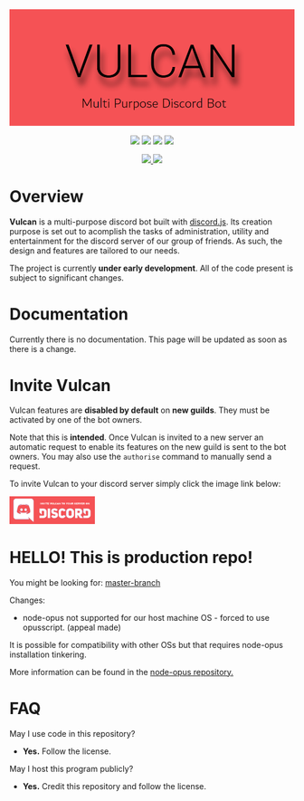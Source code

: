 <div align="center">
    <d>
        <a href="" title="Vulcan" target="_blank">
            <img src="./.github/resources/banner.png">
        </a>
    </p>
    <p> 
    <a href="https://travis-ci.org/GitPaulo/Vulcan" title="Build Status"><img src="https://travis-ci.org/GitPaulo/Vulcan.svg?branch=master"></a>
    <a href="https://david-dm.org/GitPaulo/Vulcan" title="Dependencies"><img src="https://david-dm.org/GitPaulo/Vulcan/status.svg"/></a>
    <a href="https://github.com/GitPaulo/eslint-config-mudamuda" title="Code Style"><img src="https://img.shields.io/badge/codestyle-mudamuda-success.svg"></a>
    <a href="https://www.codacy.com/app/GitPaulo/Vulcan?utm_source=github.com&amp;utm_medium=referral&amp;utm_content=GitPaulo/Vulcan&amp;utm_campaign=Badge_Grade" title="Code Quality"><img src="https://api.codacy.com/project/badge/Grade/f7e68b17b25b4f43b2bfd74756e488fb"/></a>
    </p>
    <p>
    <a href="https://forthebadge.com/">
    <img src="https://forthebadge.com/images/badges/contains-cat-gifs.svg">
    <img src="https://forthebadge.com/images/badges/built-with-love.svg">
    </a>
    </p>
</div>

# Overview

**Vulcan** is a multi-purpose discord bot built with [discord.js](https://github.com/discordjs/discord.js). Its creation purpose is set out to acomplish the tasks of administration, utility and entertainment for the discord server of our group of friends. As such, the design and features are tailored to our needs.
  
The project is currently **under early development**. All of the code present is subject to significant changes.

# Documentation

Currently there is no documentation. This page will be updated as soon as there is a change.

# Invite Vulcan

Vulcan features are **disabled by default** on __new guilds__. They must be activated by one of the bot owners.

Note that this is **intended**. Once Vulcan is invited to a new server an automatic request to enable its features on the new guild is sent to the bot owners. You may also use the `authorise` command to manually send a request. 

To invite Vulcan to your discord server simply click the image link below:

<a href="https://discordapp.com/oauth2/authorize?client_id=604662534410207233&scope=bot&permissions=0" title="Vulcan-invite" target="_blank">
    <img src="./.github/resources/join.png" width="30%" height="30%">
</a>

# HELLO! This is production repo!
You might be looking for: [master-branch](https://github.com/GitPaulo/Vulcan)

Changes:

- node-opus not supported for our host machine OS - forced to use opusscript. (appeal made)

It is possible for compatibility with other OSs but that requires node-opus installation tinkering.

More information can be found in the [node-opus repository.](https://github.com/Rantanen/node-opus)

# FAQ

May I use code in this repository?

- **Yes.** Follow the license.
  
May I host this program publicly?

- **Yes.** Credit this repository and follow the license.
